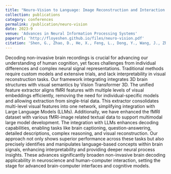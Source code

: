```yaml
---
title: "Neuro-Vision to Language: Image Reconstruction and Interaction via Non-invasive Brain Recordings."
collection: publications
category: conferences
permalink: /publication/neuro-vision
date: 2023-9
venue: 'Advances in Neural Information Processing Systems'
paperurl: 'http://floyeshen.github.io/files/neuro-vision.pdf'
citation: 'Shen, G., Zhao, D., He, X., Feng, L., Dong, Y., Wang, J., Zhang, Q., & Zeng, Y. (2024). Neuro-Vision to Language: Image Reconstruction and Interaction via Non-invasive Brain Recordings. Advances in Neural Information Processing Systems.'
---
```


Decoding non-invasive brain recordings is crucial for advancing our understanding of human cognition, yet faces challenges from individual differences and complex neural signal representations. Traditional methods require custom models and extensive trials, and lack interpretability in visual reconstruction tasks. Our framework integrating integrates 3D brain structures with visual semantics by Vision Transformer 3D. The unified feature extractor aligns fMRI features with multiple levels of visual embeddings efficiently, removing the need for individual-specific models and allowing extraction from single-trial data. This extractor consolidates multi-level visual features into one network, simplifying integration with Large Language Models (LLMs). Additionally, we have enhanced the fMRI dataset with various fMRI-image related textual data to support multimodal large model development. The integration with LLMs enhances decoding capabilities, enabling tasks like brain captioning, question-answering, detailed descriptions, complex reasoning, and visual reconstruction. Our approach not only shows superior performance across these tasks but also precisely identifies and manipulates language-based concepts within brain signals, enhancing interpretability and providing deeper neural process insights. These advances significantly broaden non-invasive brain decoding applicability in neuroscience and human-computer interaction, setting the stage for advanced brain-computer interfaces and cognitive models.
